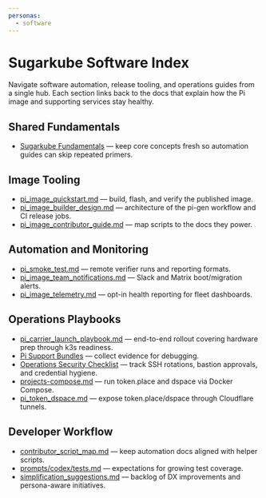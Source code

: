 ```yaml
---
personas:
  - software
---
```


# Sugarkube Software Index

Navigate software automation, release tooling, and operations guides from a
single hub. Each section links back to the docs that explain how the Pi image
and supporting services stay healthy.

## Shared Fundamentals
- [Sugarkube Fundamentals](../fundamentals/index.md) — keep core concepts fresh
  so automation guides can skip repeated primers.

## Image Tooling
- [pi_image_quickstart.md](../pi_image_quickstart.md) — build, flash, and verify the
  published image.
- [pi_image_builder_design.md](../pi_image_builder_design.md) — architecture of the
  pi-gen workflow and CI release jobs.
- [pi_image_contributor_guide.md](../pi_image_contributor_guide.md) — map scripts
  to the docs they power.

## Automation and Monitoring
- [pi_smoke_test.md](../pi_smoke_test.md) — remote verifier runs and reporting
  formats.
- [pi_image_team_notifications.md](../pi_image_team_notifications.md) — Slack and
  Matrix boot/migration alerts.
- [pi_image_telemetry.md](../pi_image_telemetry.md) — opt-in health reporting for
  fleet dashboards.

## Operations Playbooks
- [pi_carrier_launch_playbook.md](../pi_carrier_launch_playbook.md) — end-to-end
  rollout covering hardware prep through k3s readiness.
- [Pi Support Bundles](../pi_support_bundles.md) — collect evidence for
  debugging.
- [Operations Security Checklist](../operations/security-checklist.md) — track SSH
  rotations, bastion approvals, and credential hygiene.
- [projects-compose.md](../projects-compose.md) — run token.place and dspace via
  Docker Compose.
- [pi_token_dspace.md](../pi_token_dspace.md) — expose token.place/dspace through
  Cloudflare tunnels.

## Developer Workflow
- [contributor_script_map.md](../contributor_script_map.md) — keep automation docs
  aligned with helper scripts.
- [prompts/codex/tests.md](../prompts/codex/tests.md) — expectations for growing
  test coverage.
- [simplification_suggestions.md](../simplification_suggestions.md) — backlog of
  DX improvements and persona-aware initiatives.
